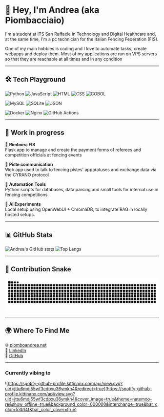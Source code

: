 # 👋 Hey, I'm Andrea (aka Piombacciaio)
 
I'm a student at ITS San Raffaele in Technology and Digital Healthcare and, at the same time, I'm a pc technician for the Italian Fencing Federation (FIS). 

One of my main hobbies is coding and I love to automate tasks, create webapps and deploy them.
Most of my applications are run on VPS servers so that they are reachable at all times and in any condition

---

## 🛠️ Tech Playground

![Python](https://img.shields.io/badge/Python-3776AB?style=for-the-badge&logo=python&logoColor=white)
![JavaScript](https://img.shields.io/badge/JavaScript-F7DF1E?style=for-the-badge&logo=javascript&logoColor=black)
![HTML](https://img.shields.io/badge/HTML5-E34F26?style=for-the-badge&logo=html5&logoColor=white)
![CSS](https://img.shields.io/badge/CSS3-1572B6?style=for-the-badge&logo=css3&logoColor=white)
![COBOL](https://img.shields.io/badge/COBOL-00589D?style=for-the-badge&logo=ibm&logoColor=white)

![MySQL](https://img.shields.io/badge/MySQL-4479A1?style=for-the-badge&logo=mysql&logoColor=white)
![SQLite](https://img.shields.io/badge/SQLite-003B57?style=for-the-badge&logo=sqlite&logoColor=white)
![JSON](https://img.shields.io/badge/JSON-000000?style=for-the-badge&logo=json&logoColor=white)

![Docker](https://img.shields.io/badge/Docker-2496ED?style=for-the-badge&logo=docker&logoColor=white)
![Nginx](https://img.shields.io/badge/Nginx-009639?style=for-the-badge&logo=nginx&logoColor=white)
![GitHub Actions](https://img.shields.io/badge/GitHub_Actions-2088FF?style=for-the-badge&logo=github-actions&logoColor=white)

---

## 🚧 Work in progress

🔹 **Rimborsi FIS**  
Flask app to manage and create the payment forms of referees and competition officials at fencing events

🔹 **Piste communication**  
Web app used to talk to fencing pistes' apparatuses and exchange data via the CYRANO protocol

🔹 **Automation Tools**  
Python scripts for databases, data parsing and small tools for internal use in fencing competitions.  

🔹 **AI Experiments**  
Local setup using OpenWebUI + ChromaDB, to integrate RAG in locally hosted setups.  

---

## 📊 GitHub Stats

![Andrea's GitHub stats](https://github-readme-stats.vercel.app/api?username=Piombacciaio&show_icons=true&theme=tokyonight)  ![Top Langs](https://github-readme-stats.vercel.app/api/top-langs/?username=Piombacciaio&layout=compact&theme=tokyonight)

---

## 🐍 Contribution Snake

<picture>
  <source media="(prefers-color-scheme: dark)" srcset="https://github.com/Piombacciaio/Piombacciaio/blob/output/github-contribution-grid-snake-dark.svg">
  <source media="(prefers-color-scheme: light)" srcset="https://github.com/Piombacciaio/Piombacciaio/blob/output/github-contribution-grid-snake.svg">
  <img alt="github contribution snake" src="https://github.com/Piombacciaio/Piombacciaio/blob/output/github-contribution-grid-snake.svg">
</picture>

---

## 🌍 Where To Find Me

🌐 [piomboandrea.net](https://piomboandrea.net)  
💼 [LinkedIn](https://www.linkedin.com/in/piombacciaio/)  
🐙 [GitHub](https://github.com/Piombacciaio)  

---

### Currently vibing to

![https://spotify-github-profile.kittinanx.com/api/view.svg?uid=jttu6mdj55wf3cdpxu36ymkh4&redirect=true](https://spotify-github-profile.kittinanx.com/api/view.svg?uid=jttu6mdj55wf3cdpxu36ymkh4&cover_image=true&theme=natemoo-re&show_offline=true&background_color=000000&interchange=true&bar_color=53b14f&bar_color_cover=true)

